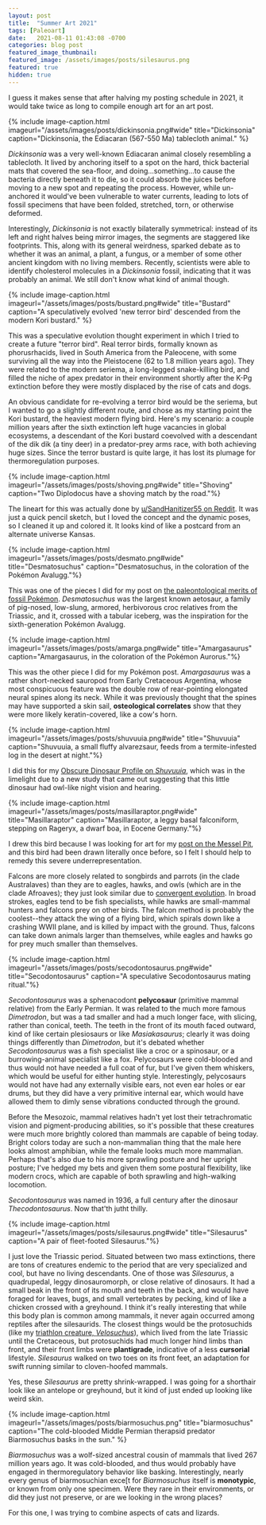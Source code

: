```yaml
---
layout: post
title:  "Summer Art 2021"
tags: [Paleoart]
date:   2021-08-11 01:43:08 -0700
categories: blog post
featured_image_thumbnail:
featured_image: /assets/images/posts/silesaurus.png
featured: true
hidden: true
---
```


I guess it makes sense that after halving my posting schedule in 2021, it would take twice as long to compile enough art for an art post.

{% include image-caption.html imageurl="/assets/images/posts/dickinsonia.png#wide" title="Dickinsonia" caption="Dickinsonia, the Ediacaran (567-550 Ma) tablecloth animal." %}

*Dickinsonia* was a very well-known Ediacaran animal closely resembling a tablecloth.  It lived by anchoring itself to a spot on the hard, thick bacterial mats that covered the sea-floor, and doing...something...to cause the bacteria directly beneath it to die, so it could absorb the juices before moving to a new spot and repeating the process.  However, while un-anchored it would've been vulnerable to water currents, leading to lots of fossil specimens that have been folded, stretched, torn, or otherwise deformed.

Interestingly, *Dickinsonia* is not exactly bilaterally symmetrical: instead of its left and right halves being mirror images, the segments are staggered like footprints. This, along with its general weirdness, sparked debate as to whether it was an animal, a plant, a fungus, or a member of some other ancient kingdom with no living members.  Recently, scientists were able to identify cholesterol molecules in a *Dickinsonia* fossil, indicating that it was probably an animal.  We still don't know what kind of animal though.

{% include image-caption.html imageurl="/assets/images/posts/bustard.png#wide" title="Bustard" caption="A speculatively evolved 'new terror bird' descended from the modern Kori bustard." %}

This was a speculative evolution thought experiment in which I tried to create a future "terror bird".  Real terror birds, formally known as phorusrhacids, lived in South America from the Paleocene, with some surviving all the way into the Pleistocene (62 to 1.8 million years ago).  They were related to the modern seriema, a long-legged snake-killing bird, and filled the niche of apex predator in their environment shortly after the K-Pg extinction before they were mostly displaced by the rise of cats and dogs.

An obvious candidate for re-evolving a terror bird would be the seriema, but I wanted to go a slightly different route, and chose as my starting point the Kori bustard, the heaviest modern flying bird.  Here's my scenario: a couple million years after the sixth extinction left huge vacancies in global ecosystems, a descendant of the Kori bustard coevolved with a descendant of the dik dik (a tiny deer) in a predator-prey arms race, with both achieving huge sizes. Since the terror bustard is quite large, it has lost its plumage for thermoregulation purposes.

{% include image-caption.html imageurl="/assets/images/posts/shoving.png#wide" title="Shoving" caption="Two Diplodocus have a shoving match by the road."%}

The lineart for this was actually done by [u/SandHanitizer55 on Reddit](https://www.reddit.com/r/Dinosaurs/comments/kqc1rx/shoving_match_by_the_road/).  It was just a quick pencil sketch, but I loved the concept and the dynamic poses, so I cleaned it up and colored it.  It looks kind of like a postcard from an alternate universe Kansas.

{% include image-caption.html imageurl="/assets/images/posts/desmato.png#wide" title="Desmatosuchus" caption="Desmatosuchus, in the coloration of the Pokémon Avalugg."%}

This was one of the pieces I did for my post on [the paleontological merits of fossil Pokémon](https://obscuredinosaurfacts.com/blog/post/2021/05/05/pokemon.html). *Desmatosuchus* was the largest known aetosaur, a family of pig-nosed, low-slung, armored, herbivorous croc relatives from the Triassic, and it, crossed with a tabular iceberg, was the inspiration for the sixth-generation Pokémon Avalugg.

{% include image-caption.html imageurl="/assets/images/posts/amarga.png#wide" title="Amargasaurus" caption="Amargasaurus, in the coloration of the Pokémon Aurorus."%}

This was the other piece I did for my Pokémon post. *Amargasaurus* was a rather short-necked sauropod from Early Cretaceous Argentina, whose most conspicuous feature was the double row of rear-pointing elongated neural spines along its neck.  While it was previously thought that the spines may have supported a skin sail, **osteological correlates** show that they were more likely keratin-covered, like a cow's horn.

{% include image-caption.html imageurl="/assets/images/posts/shuvuuia.png#wide" title="Shuvuuia" caption="Shuvuuia, a small fluffy alvarezsaur, feeds from a termite-infested log in the desert at night."%}

I did this for my [Obscure Dinosaur Profile on *Shuvuuia*](https://obscuredinosaurfacts.com/profile/2021/06/02/shuvuuia.html), which was in the limelight due to a new study that came out suggesting that this little dinosaur had owl-like night vision and hearing.

{% include image-caption.html imageurl="/assets/images/posts/masillaraptor.png#wide" title="Masillaraptor" caption="Masillaraptor, a leggy basal falconiform, stepping on Rageryx, a dwarf boa, in Eocene Germany."%}

I drew this bird because I was looking for art for my [post on the Messel Pit](https://obscuredinosaurfacts.com/blog/post/2021/07/14/messel.html), and this bird had been drawn literally once before, so I felt I should help to remedy this severe underrepresentation.

Falcons are more closely related to songbirds and parrots (in the clade Australaves) than they are to eagles, hawks, and owls (which are in the clade Afroaves); they just look similar due to [convergent evolution](https://obscuredinosaurfacts.com/blog/post/2019/09/06/convergent-evolution.html). In broad strokes, eagles tend to be fish specialists, while hawks are small-mammal hunters and falcons prey on other birds.  The falcon method is probably the coolest--they attack the wing of a flying bird, which spirals down like a crashing WWII plane, and is killed by impact with the ground.  Thus, falcons can take down animals larger than themselves, while eagles and hawks go for prey much smaller than themselves.

{% include image-caption.html imageurl="/assets/images/posts/secodontosaurus.png#wide" title="Secodontosaurus" caption="A speculative Secodontosaurus mating ritual."%}

*Secodontosaurus* was a sphenacodont **pelycosaur** (primitive mammal relative) from the Early Permian. It was related to the much more famous *Dimetrodon*, but was a tad smaller and had a much longer face, with slicing, rather than conical, teeth.  The teeth in the front of its mouth faced outward, kind of like certain plesiosaurs or like *Masiakasaurus*; clearly it was doing things differently than *Dimetrodon*, but it's debated whether *Secodontosaurus* was a fish specialist like a croc or a spinosaur, or a burrowing-animal specialist like a fox.  Pelycosaurs were cold-blooded and thus would not have needed a full coat of fur, but I've given them whiskers, which would be useful for either hunting style.  Interestingly, pelycosaurs would not have had any externally visible ears, not even ear holes or ear drums, but they did have a very primitive internal ear, which would have allowed them to dimly sense vibrations conducted through the ground.

Before the Mesozoic, mammal relatives hadn't yet lost their tetrachromatic vision and pigment-producing abilities, so it's possible that these creatures were much more brightly colored than mammals are capable of being today.  Bright colors today are such a non-mammalian thing that the male here looks almost amphibian, while the female looks much more mammalian.  Perhaps that's also due to his more sprawling posture and her upright posture; I've hedged my bets and given them some postural flexibility, like modern crocs, which are capable of both sprawling and high-walking locomotion.

*Secodontosaurus* was named in 1936, a full century after the dinosaur *Thecodontosaurus*. Now that'th jutht thilly.

{% include image-caption.html imageurl="/assets/images/posts/silesaurus.png#wide" title="Silesaurus" caption="A pair of fleet-footed Silesaurus."%}

I just love the Triassic period. Situated between two mass extinctions, there are tons of creatures endemic to the period that are very specialized and cool, but have no living descendants.  One of those was *Silesaurus*, a quadrupedal, leggy dinosauromorph, or close relative of dinosaurs. It had a small beak in the front of its mouth and teeth in the back, and would have foraged for leaves, bugs, and small vertebrates by pecking, kind of like a chicken crossed with a greyhound.  I think it's really interesting that while this body plan is common among mammals, it never again occurred among reptiles after the silesaurids. The closest things would be the protosuchids (like my [triathlon creature, *Velosuchus*](https://obscuredinosaurfacts.com/blog/post/2019/11/13/triathlon.html)), which lived from the late Triassic until the Cretaceous, but protosuchids had much longer hind limbs than front, and their front limbs were **plantigrade**, indicative of a less **cursorial** lifestyle. *Silesaurus* walked on two toes on its front feet, an adaptation for swift running similar to cloven-hoofed mammals.

Yes, these *Silesaurus* are pretty shrink-wrapped. I was going for a shorthair look like an antelope or greyhound, but it kind of just ended up looking like weird skin.

{% include image-caption.html imageurl="/assets/images/posts/biarmosuchus.png" title="biarmosuchus" caption="The cold-blooded Middle Permian therapsid predator Biarmosuchus basks in the sun." %}

*Biarmosuchus* was a wolf-sized ancestral cousin of mammals that lived 267 million years ago. It was cold-blooded, and thus would probably have engaged in thermoregulatory behavior like basking. Interestingly, nearly every genus of biarmosuchian exce[t for *Biarmosuchus* itself is **monotypic**, or known from only one specimen. Were they rare in their environments, or did they just not preserve, or are we looking in the wrong places?

For this one, I was trying to combine aspects of cats and lizards.